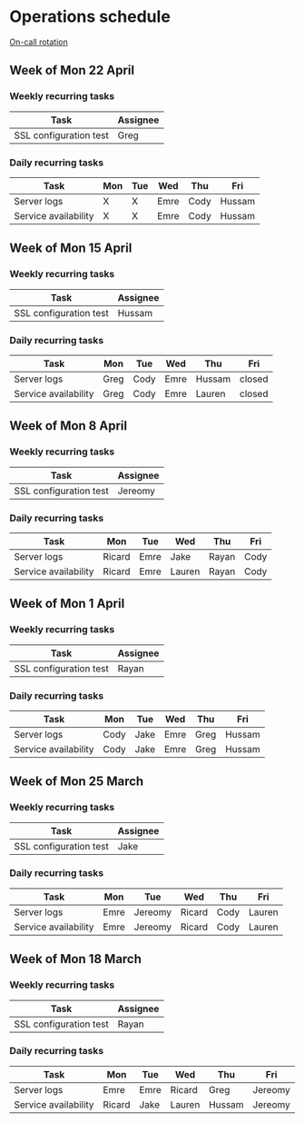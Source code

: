 # Operations schedule

[On-call rotation](onCallRotation.md)

## Week of Mon 22 April

### Weekly recurring tasks

| Task                   | Assignee |
| ---------------------- | -------- |
| SSL configuration test | Greg     |

### Daily recurring tasks
| Task                 | Mon   | Tue  | Wed  | Thu  | Fri  |
| -------------------- | ----  | ---- | ---- | ---- | ---- |
| Server logs          |  X    | X    | Emre | Cody | Hussam|
| Service availability |  X    | X    | Emre | Cody | Hussam |

## Week of Mon 15 April

### Weekly recurring tasks

| Task                   | Assignee |
| ---------------------- | -------- |
| SSL configuration test | Hussam |

### Daily recurring tasks
| Task                 | Mon   | Tue  | Wed  | Thu  | Fri  |
| -------------------- | ----  | ---- | ---- | ---- | ---- |
| Server logs          | Greg  | Cody |Emre  | Hussam |closed|
| Service availability | Greg  | Cody |Emre  | Lauren     |closed|

## Week of Mon 8 April

### Weekly recurring tasks

| Task                   | Assignee |
| ---------------------- | -------- |
| SSL configuration test |  Jereomy |

### Daily recurring tasks
| Task                 | Mon   | Tue  | Wed  | Thu  | Fri  |
| -------------------- | ----  | ---- | ---- | ---- | ---- |
| Server logs          |Ricard | Emre |Jake  |Rayan | Cody   |
| Service availability |Ricard | Emre |Lauren|Rayan | Cody   |

## Week of Mon 1 April

### Weekly recurring tasks

| Task                   | Assignee |
| ---------------------- | -------- |
| SSL configuration test |  Rayan   |

### Daily recurring tasks
| Task                 | Mon  | Tue  | Wed  | Thu  | Fri  |
| -------------------- | ---- | ---- | ---- | ---- | ---- |
| Server logs          | Cody | Jake | Emre | Greg | Hussam |
| Service availability | Cody | Jake | Emre | Greg | Hussam |

## Week of Mon 25 March

### Weekly recurring tasks

| Task                   | Assignee |
| ---------------------- | -------- |
| SSL configuration test |   Jake   |

### Daily recurring tasks
| Task                 | Mon  | Tue  | Wed  | Thu  | Fri  |
| -------------------- | ---- | ---- | ---- | ---- | ---- |
| Server logs          | Emre | Jereomy | Ricard | Cody | Lauren |
| Service availability | Emre | Jereomy | Ricard    | Cody | Lauren |

## Week of Mon 18 March

### Weekly recurring tasks

| Task                                                         | Assignee |
| ------------------------------------------------------------ | ---- |
| SSL configuration test | Rayan     |

### Daily recurring tasks
| Task                 | Mon  | Tue  | Wed  | Thu  | Fri  |
| -------------------- | ---- | ---- | ---- | ---- | ---- |
| Server logs          | Emre | Emre |Ricard| Greg |Jereomy|
| Service availability |Ricard| Jake | Lauren | Hussam |Jereomy|
